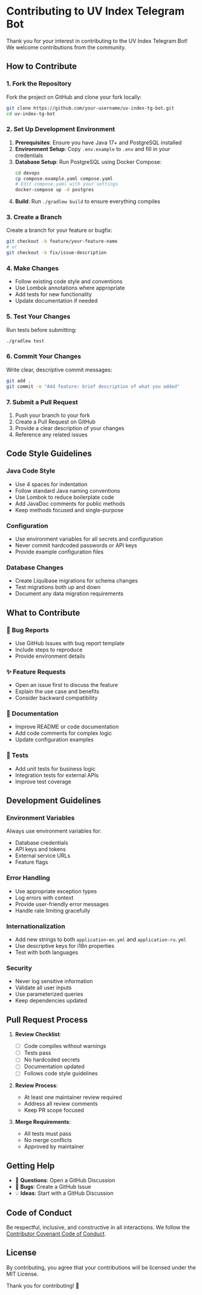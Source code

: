 # Contributing to UV Index Telegram Bot

Thank you for your interest in contributing to the UV Index Telegram Bot! We welcome contributions from the community.

## How to Contribute

### 1. Fork the Repository

Fork the project on GitHub and clone your fork locally:

```bash
git clone https://github.com/your-username/uv-index-tg-bot.git
cd uv-index-tg-bot
```

### 2. Set Up Development Environment

1. **Prerequisites**: Ensure you have Java 17+ and PostgreSQL installed
2. **Environment Setup**: Copy `.env.example` to `.env` and fill in your credentials
3. **Database Setup**: Run PostgreSQL using Docker Compose:
   ```bash
   cd devops
   cp compose.example.yaml compose.yaml
   # Edit compose.yaml with your settings
   docker-compose up -d postgres
   ```
4. **Build**: Run `./gradlew build` to ensure everything compiles

### 3. Create a Branch

Create a branch for your feature or bugfix:

```bash
git checkout -b feature/your-feature-name
# or
git checkout -b fix/issue-description
```

### 4. Make Changes

- Follow existing code style and conventions
- Use Lombok annotations where appropriate
- Add tests for new functionality
- Update documentation if needed

### 5. Test Your Changes

Run tests before submitting:

```bash
./gradlew test
```

### 6. Commit Your Changes

Write clear, descriptive commit messages:

```bash
git add .
git commit -m "Add feature: brief description of what you added"
```

### 7. Submit a Pull Request

1. Push your branch to your fork
2. Create a Pull Request on GitHub
3. Provide a clear description of your changes
4. Reference any related issues

## Code Style Guidelines

### Java Code Style
- Use 4 spaces for indentation
- Follow standard Java naming conventions
- Use Lombok to reduce boilerplate code
- Add JavaDoc comments for public methods
- Keep methods focused and single-purpose

### Configuration
- Use environment variables for all secrets and configuration
- Never commit hardcoded passwords or API keys
- Provide example configuration files

### Database Changes
- Create Liquibase migrations for schema changes
- Test migrations both up and down
- Document any data migration requirements

## What to Contribute

### 🐛 Bug Reports
- Use GitHub Issues with bug report template
- Include steps to reproduce
- Provide environment details

### ✨ Feature Requests
- Open an issue first to discuss the feature
- Explain the use case and benefits
- Consider backward compatibility

### 📝 Documentation
- Improve README or code documentation
- Add code comments for complex logic
- Update configuration examples

### 🧪 Tests
- Add unit tests for business logic
- Integration tests for external APIs
- Improve test coverage

## Development Guidelines

### Environment Variables
Always use environment variables for:
- Database credentials
- API keys and tokens
- External service URLs
- Feature flags

### Error Handling
- Use appropriate exception types
- Log errors with context
- Provide user-friendly error messages
- Handle rate limiting gracefully

### Internationalization
- Add new strings to both `application-en.yml` and `application-ru.yml`
- Use descriptive keys for i18n properties
- Test with both languages

### Security
- Never log sensitive information
- Validate all user inputs
- Use parameterized queries
- Keep dependencies updated

## Pull Request Process

1. **Review Checklist**:
   - [ ] Code compiles without warnings
   - [ ] Tests pass
   - [ ] No hardcoded secrets
   - [ ] Documentation updated
   - [ ] Follows code style guidelines

2. **Review Process**:
   - At least one maintainer review required
   - Address all review comments
   - Keep PR scope focused

3. **Merge Requirements**:
   - All tests must pass
   - No merge conflicts
   - Approved by maintainer

## Getting Help

- 💬 **Questions**: Open a GitHub Discussion
- 🐛 **Bugs**: Create a GitHub Issue
- 💡 **Ideas**: Start with a GitHub Discussion

## Code of Conduct

Be respectful, inclusive, and constructive in all interactions. We follow the [Contributor Covenant Code of Conduct](https://www.contributor-covenant.org/version/2/1/code_of_conduct/).

## License

By contributing, you agree that your contributions will be licensed under the MIT License.

Thank you for contributing! 🎉